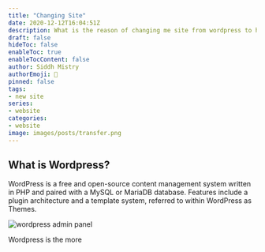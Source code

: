 ```yaml
---
title: "Changing Site"
date: 2020-12-12T16:04:51Z
description: What is the reason of changing me site from wordpress to headless cms?
draft: false
hideToc: false
enableToc: true
enableTocContent: false
author: Siddh Mistry
authorEmoji: 🤯
pinned: false
tags:
- new site 
series:
- website
categories:
- website
image: images/posts/transfer.png
---
```

## What is Wordpress?

WordPress is a free and open-source content management system written in PHP and paired with a MySQL or MariaDB database. Features include a plugin architecture and a template system, referred to within WordPress as Themes.

![wordpress admin panel](https://www.opensourcecms.com/wp-content/uploads/wordpress-admin-panel.png)

Wordpress is the more